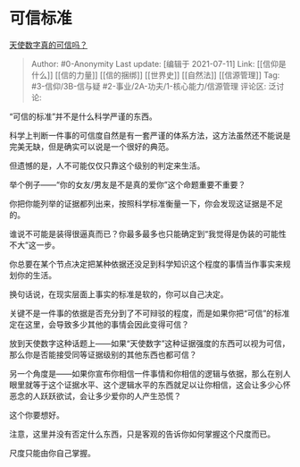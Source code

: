 # 可信标准
[天使数字真的可信吗？](https://www.zhihu.com/question/361213725/answer/1990827107)

> Author: #0-Anonymity
> Last update: [编辑于 2021-07-11]
> Link:  [[信仰是什么]] [[信的力量]] [[信的捆绑]] [[世界史]] [[自然法]] [[信源管理]]
> Tag: #3-信仰/3B-信与疑 #2-事业/2A-功夫/1-核心能力/信源管理
> 评论区:
> 泛讨论:

“可信的标准”并不是什么科学严谨的东西。

科学上判断一件事的可信度自然是有一套严谨的体系方法，这方法虽然还不能说是完美无缺，但是确实可以说是一个很好的典范。

但遗憾的是，人不可能仅仅只靠这个级别的判定来生活。

举个例子——“你的女友/男友是不是真的爱你”这个命题重要不重要？

你把你能列举的证据都列出来，按照科学标准衡量一下，你会发现这证据是不足的。

谁说不可能是装得很逼真而已？你最多最多也只能确定到“我觉得是伪装的可能性不大”这一步。

你总要在某个节点决定把某种依据还没足到科学知识这个程度的事情当作事实来规划你的生活。

换句话说，在现实层面上事实的标准是软的，你可以自己决定。

关键不是一件事的依据是否充分到了不可辩驳的程度，而是如果你把“可信”的标准定在这里，会导致多少其他的事情会因此变得可信？

放到天使数字这种话题上——如果“天使数字”这种证据强度的东西可以视为可信，那么你是否能接受同等证据级别的其他东西也都可信？

另一个角度是——如果你宣布你相信一件事情和你相信的逻辑与依据，那么在别人眼里就等于这个证据水平、这个逻辑水平的东西就足以让你相信，这会让多少心怀恶念的人跃跃欲试，会让多少爱你的人产生恐慌？

这个你要想好。

注意，这里并没有否定什么东西，只是客观的告诉你如何掌握这个尺度而已。

尺度只能由你自己掌握。
